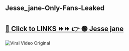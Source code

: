 
 ## Jesse_jane-Only-Fans-Leaked

# <h2><a href="https://clipsfans.com/Jesse_jane&ref=git">🔗 Click to LINKS ⏩⏩ 👉 🟢 Jesse jane </a></h2>

<a href="https://clipsfans.com/Jesse_jane&ref=git" rel="nofollow" data-target="animated-image.originalLink"><img src="https://i.ibb.co.com/xMMVF88/686577567.gif" alt="Viral Video Original" style="max-width: 100%; display: inline-block;" data-target="animated-image.originalImage"></a>
